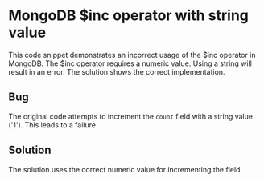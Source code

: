 # MongoDB $inc operator with string value
This code snippet demonstrates an incorrect usage of the $inc operator in MongoDB. The $inc operator requires a numeric value. Using a string will result in an error.  The solution shows the correct implementation.

## Bug
The original code attempts to increment the `count` field with a string value ('1'). This leads to a failure.

## Solution
The solution uses the correct numeric value for incrementing the field.